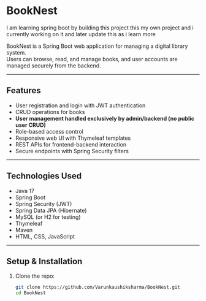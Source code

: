 # BookNest
I am learning spring boot by building this project this my own project and i currently working on it and later update this as i learn more

BookNest is a Spring Boot web application for managing a digital library system.  
Users can browse, read, and manage books, and user accounts are managed securely from the backend.

---

## Features

- User registration and login with JWT authentication  
- CRUD operations for books  
- **User management handled exclusively by admin/backend (no public user CRUD)**  
- Role-based access control  
- Responsive web UI with Thymeleaf templates  
- REST APIs for frontend-backend interaction  
- Secure endpoints with Spring Security filters  

---

## Technologies Used

- Java 17  
- Spring Boot  
- Spring Security (JWT)  
- Spring Data JPA (Hibernate)  
- MySQL (or H2 for testing)  
- Thymeleaf  
- Maven  
- HTML, CSS, JavaScript  

---

## Setup & Installation

1. Clone the repo:  
   ```bash
   git clone https://github.com/Varunkaushiksharma/BookNest.git
   cd BookNest

